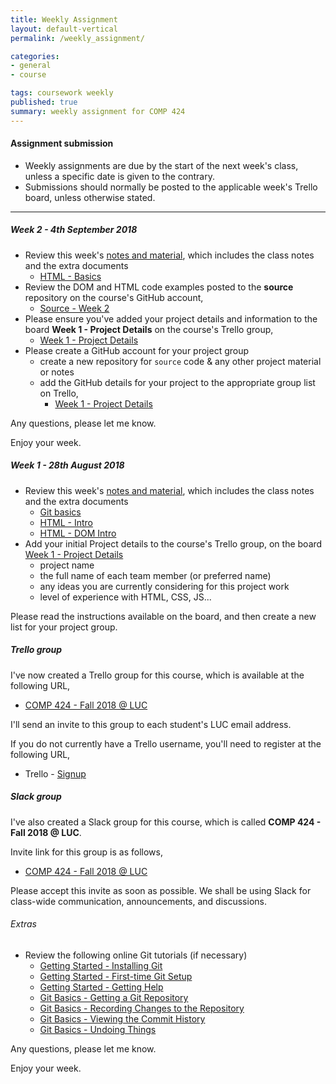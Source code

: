 ```yaml
---
title: Weekly Assignment
layout: default-vertical
permalink: /weekly_assignment/

categories:
- general
- course

tags: coursework weekly
published: true
summary: weekly assignment for COMP 424
---
```


#### Assignment submission
* Weekly assignments are due by the start of the next week's class, unless a specific date is given to the contrary.
* Submissions should normally be posted to the applicable week's Trello board, unless otherwise stated.

***

<!--

#### Week 14 - 27th November 2017

* Review this week's [notes and material](/notes), which includes the class notes, and the following extra documents
  * [Data Stores and APIs - using MongoDB and native driver](/assets/docs/extras/2017/fall/various/data-stores-apis.pdf)
  * [Heroku and Postman](/assets/docs/extras/2017/fall/node-apis/api-heroku-mongo.pdf)
  * [Node.js API](/assets/docs/extras/2017/fall/node-apis/node-todos-api.pdf)
  * [Node.js API Testing](/assets/docs/extras/2017/fall/node-apis/testing-todos-api.pdf)
* Review this week's [bibliography](/bibliography) links and material
* Review this week's code examples,
  * [Source - Week 14](https://github.com/csteach424/source/tree/master/week14)
* Review the final report outline
  * [Final Report Outline](/assets/docs/2017/comp424-final-report-outline.pdf)
* Please prepare your group's project presentation for Monday 4th December 2017
  * as detailed in previous classes, this presentation should be an outline of your final group project
  * please consult the [coursework](/coursework) page for further details
  * each presentation should be a maximum of 10 minutes in length

If there are any special hardware or software requirements for next week's presentation, please let me know before Monday 4th December 2017.

Any questions, please let me know.

Enjoy your week.

#### Week 13 - 20th November 2017

* Review this week's [notes and material](/notes), which includes the class notes, and the extra documents
  * [Google APIs - overview](/assets/docs/extras/2017/fall/various/google-apis-overview.pdf)
  * [Google OAuth 2.0 & APIs](/assets/docs/extras/2017/fall/various/oauth-google-api.pdf)
* Review this week's [bibliography](/bibliography) links and material
* Review this week's code examples,
  * [Source - Week 13](https://github.com/csteach424/source/tree/master/2017/week13)
* Please create a list on the [Week 13 - Final Plan](https://trello.com/b/VjspkzMT/week-13-final-plan) Trello board for your group, and add the following details,
  * please add a brief plan and outline for your group's remaining work
  * this should include any work that is planned towards your group's final project presentation
    * this may include development, research, design, testing, and so on
  * please also include an outline of planned contribution from each group member
* Please continue project design and development for the end of semester final presentation and report
* Please contribute to this week's class discussion on Slack, **#discussion-week13**, by adding the following information,
  * choose two favourite data visualistions you've recently seen in an article, website, mobile application &c.
  * why did you choose these visualisations?
  * what did you like or dislike about each visualisation?
  * outline the underlying data source, for example a census or opinion poll, geographical data, and so on
  * did the visualisation help improve understanding of the data?

Any questions, please let me know.

Enjoy your Thanksgiving holiday!

#### Week 12 - 13th November 2017

* Review this week's [notes and material](/notes), which includes the class notes, and the extra documents
  * [Node.js outline](/assets/docs/extras/2017/fall/node/nodejs-outline.pdf)
  * [Node.js and Express](/assets/docs/extras/2017/fall/node/nodejs-express-outline.pdf)
  * [Node.js and MongoDB](/assets/docs/extras/2017/fall/node/nodejs-mongo-outline.pdf)
* Review the final report outline
  * [Final Report Outline](/assets/docs/2017/comp424-final-report-outline.pdf)
* Review this week's [bibliography](/bibliography) links and material
* Review this week's code examples,
  * [Source - Week 12](https://github.com/csteach424/source/tree/master/week12)
* Prepare for a quiz, which is scheduled for next week's class
  * quiz will include material from the course, class, and extra notes for weeks 10, 11, and 12 inclusive
  * quiz will be approximately 40 minutes in length
  * questions will be multiple choice
  * please bring your laptop or other internet connected device to class
  * this quiz uses an online Google Form
    * **NB:** you'll need a Google account to register for the quiz

* extras - MongoDB & Native Driver
  * [Data Stores and APIs - using MongoDB and native driver](/assets/docs/extras/2018/spring/various/data-stores-apis.pdf)

Any questions, please let me know.

Enjoy your week.

-->

<!--
#### Week 15 - 23rd April 2018

* Please complete your group's final project report
  * suggested report length approximately 10 pages
* Further details can be found in the following outline
  * [Final Report Outline](/assets/docs/extras/2018/spring/comp424-final-report-outline.pdf)
* Report must be submitted by 4.15pm on Monday 30th April 2018
   * send a PDF copy to [nhayward@luc.edu](mailto:nhayward@luc.edu?subject=COMP424 - Final Report)
* Please share with me a copy of your group's final code. This may include the following options,
  * GitHub

**NB:** Don't forget to add details of each member's contributions to the project in this report. If you prefer, you may submit an individual report for this contribution outline to [nhayward@luc.edu](mailto:nhayward@luc.edu?subject=COMP424 - Individual Final Report)

Any questions, please let me know.

Enjoy your week.

#### Week 14 - 16th April 2018

* Review this week's [notes and material](/notes), which includes the class notes, and the extra documents
  * extras - Node.js
    * [Node.js updating](/assets/docs/extras/2018/spring/node/update-nodejs.pdf)
  * extras - Node.js & Express
    * [Node.js & Express starter](/assets/docs/extras/2018/spring/node/node-express-starter.pdf)
  * extras - Node.js API
    * [Heroku & Postman](/assets/docs/extras/2018/spring/node-api-todos/heroku-mongo-postman.pdf)
    * [Data stores & APIs - MongoDB and native driver](/assets/docs/extras/2018/spring/node-api-todos/mongodb-native-driver-api.pdf)
    * [Node Todos API](/assets/docs/extras/2018/spring/node-api-todos/node-todos-api.pdf)
    * [Testing - Node Todos API](/assets/docs/extras/2018/spring/node-api-todos/testing-todos-api.pdf)
  * extras - Node.js & Web Sockets
    * [Node.js & Socket.io](/assets/docs/extras/2018/spring/node/web-sockets/notes-nodejs-socketio.pdf)
  * extras - React starter
    * [JSX Intro](/assets/docs/extras/2018/spring/web-general/react/jsx-intro.pdf)
    * [Proofs](/assets/docs/extras/2018/spring/web-general/react/react-proofs.pdf)
  * extras - Web development - general
    * [Basic geolocation](/assets/docs/extras/2018/spring/web-general/basic/notes-basic-geolocation.pdf)
    * [Basic timestamps](/assets/docs/extras/2018/spring/web-general/basic/notes-basic-timestamps.pdf)
  * extras - Web development - patterns
    * [Observer pattern](/assets/docs/extras/2018/spring/web-general/patterns/observer.pdf)
    * [Pubsub pattern](/assets/docs/extras/2018/spring/web-general/patterns/pubsub.pdf)
* Review this week's [bibliography](/bibliography) links and material
* Review this week's code examples,
  * [Source - Week 14](https://github.com/csteach424/source/tree/master/week14)
* Review the final report outline
  * [Final Report Outline](/assets/docs/extras/2018/spring/comp424-final-report-outline.pdf)
* Please prepare your group's **project presentation** for Monday 23rd April 2018
  * as detailed in previous classes, this presentation should be an outline and demo of your final group project
  * please consult the [coursework](/coursework) page for further details
  * each presentation should be between 10 to 15 minutes in length

If there are any special hardware or software requirements for next week's presentation, please let me know before Monday 23rd April 2018.

Any questions, please let me know.

Enjoy your week.

#### Week 13 - 9th April 2018

* Review this week's [notes and material](/notes), which includes the class notes, and the extra documents
  * extras - Node.js, Express, and MongoDB
    * [Node.js and MongoDB](/assets/docs/extras/2018/spring/node/nodejs-mongo-outline.pdf)
  * extras - Heroku & Git setup
    * [Heroku & Git](/assets/docs/extras/2018/spring/various/git-heroku-setup.pdf)
    * [Heroku & MongoDB](/assets/docs/extras/2018/spring/various/heroku-mongodb-setup.pdf)
  * extras - Final Report Outline
    * [Final Report Outline](/assets/docs/extras/2018/spring/comp424-final-report-outline.pdf)
* Review this week's [bibliography](/bibliography) links and material
* Review this week's code examples,
  * [Source - Week 13](https://github.com/csteach424/source/tree/master/week13)
* Please create a list on the [Week 13 - Final Plan](https://trello.com/b/bdIlzXe8/week-13-final-plan) Trello board for your group, and add the following details,
  * please add a brief plan and outline for your group's remaining work
  * this should include any work that is planned towards your group's final project presentation
    * this may include development, research, design, testing, and so on
  * please also include an outline of planned contribution from each group member
* Please continue project design and development for the end of semester final presentation and report
* Please contribute to this week's class discussion on Slack, **#discussion-week13**, by adding the following information,
  * choose two favourite data visualisations you've recently seen in an article, website, mobile application &c.
  * why did you choose these visualisations?
  * what did you like or dislike about each visualisation?
  * outline the underlying data source, for example a census or opinion poll, geographical data, and so on
  * did the visualisation help improve understanding of the data?

Any questions, please let me know.

Enjoy your week.

#### Week 12 - 2nd April 2018

* Review this week's [notes and material](/notes), which includes the following
  * extras - Node.js and Express
    * [Node.js outline](/assets/docs/extras/2018/spring/node/nodejs-outline.pdf)
    * [Node.js and Express](/assets/docs/extras/2018/spring/node/nodejs-express-outline.pdf)
  * extras - various
    * [Google APIs - overview](/assets/docs/extras/2018/spring/various/google-apis-overview.pdf)
    * [Google OAuth 2.0 & APIs](/assets/docs/extras/2018/spring/various/oauth-google-api.pdf)
* Review this week's [bibliography](/bibliography) links and material
* Review this week's code examples,
  * [Source - Week 12](https://github.com/csteach424/source/tree/master/week12)
  * [Source - Extras](https://github.com/csteach424/source/tree/master/extras)
* Please contribute to this week's class discussion on Slack, **#discussion-week12**, for the website, [Momotaro Chicago](http://www.momotarochicago.com/)
  * please consider this site's overall aesthetics, graphics, and general images
  * does the form match the intended function?
  * is it a useful website for its intended target, a restaurant?
  * what would you change in the site's design and usage, and why?

Any questions, please let me know.

Enjoy your week.

#### Week 11 - 26th March 2018

* Review this week's [notes and material](/notes), which includes the class notes
* Review this week's [bibliography](/bibliography) links and material
* Review this week's code examples,
  * [Source - Week 11](https://github.com/csteach424/source/tree/master/week11)
* Please create a list on the [Week 11 - Patterns](https://trello.com/b/WEAm1X2K/week-11-patterns) Trello board for your group, and add the following details,
  * examples of interaction within your site that would benefit from using *deferred* object
    * **n.b.** it is not necessary to detail every instance of the above usage within your site. For example, if you have event handlers for buttons, it is not necessary to detail every single button that would benefit from the Deferred object. Where there is replication of usage, one example will suffice.
* Please contribute to this week's class discussion on Slack, **#discussion-week11**, for the website, [The Louvre](http://www.louvre.fr/en/)
  * please consider this site's presentation of media, and its organisation and structure
  * how does the site present its cultural assets to help engage with users and visitors?
  * consider data organisation, and the available search and filter options?
    * how easy is it to find examples of artefacts and objects within the site's catalogue?
  * how well do they manage the presentation of site resources in different natural languages?
    * e.g. did you notice any difference in content, format, or options from French to English &c.?

Any questions, please let me know.

Enjoy your week.

#### Week 10 - 19th March 2018

* Review this week's [notes and material](/notes), which includes the class notes, and the extra documents
  * [design and information architecture](/assets/docs/extras/2018/spring/design/design-information-architecture.pdf)
  * [JS - Generators and Promises](/assets/docs/extras/2018/spring/js/js-generators-promises.pdf)
* Review this week's [bibliography](/bibliography) links and material
* Review this week's code examples,
  * [Source - Week 10](https://github.com/csteach424/source/tree/master/week10)
* Prepare for a quiz, which is scheduled for next week's class
  * quiz will include material from the course, class, and extra notes for weeks 5 to 10 inclusive
  * quiz will be approximately 40 minutes in length
  * questions will be multiple choice
  * please bring your laptop or other internet connected device to class
  * this quiz uses an online Google Form
    * **n.b.** you'll need a Google account to register for the quiz

Any questions, please let me know.

Enjoy your week.

#### Week 9 - 12th March 2018

* Complete the following peer review forms individually for the DEV Week projects and presentations
  * [1 - Group A](https://goo.gl/forms/HYKvvYmqRkityOkZ2)
  * [2 - Group B](https://goo.gl/forms/wnQxYiLEfDB8wJdJ2)
  * [3 - Group C](https://goo.gl/forms/9vxKtBd51PWZt5983)
  * [4 - Group D](https://goo.gl/forms/dGMfAoWhloKWGVuL2)
  * [5 - Group E](https://goo.gl/forms/u6mWcnFvh2OM3fUB2)
  * [6 - Group F](https://goo.gl/forms/T68uMnccF8D3pv3z2)
* Complete these peer review forms by **Monday 19th March 2018** at the latest
  * please complete these forms individually, and **NOT** as a project group
* You may use the new **Slack** channel, **#dev-week-review**, for posting any questions, comments, or other information regarding these peer reviews for the DEV Week
* Please add your DEV week presentation files, notes, &c. to the following board on Trello,
  * [Week 9 - DEV Week Presentation Files](https://trello.com/b/JrRwxijz/week-9-dev-week-presentation-files)
  * Please add these files as soon as possible, and by **Monday 19th March 2018** at the latest
  * instructions are included as a list on the above board
* Please share your completed DEV Week code, and any associated files or data, with myself
  * code &c. should be pushed to your group's repository on GitHub
  * please share these files by **Monday 19th March 2018** at the latest
* Complete the following Trello board,
  * [Week 9 - DEV Week Contributions](https://trello.com/b/bLWt0d4A/week-9-dev-week-contributions)
  * this board is **important** - it will help to establish member contributions for the DEV week project
  * please complete this requirement by **Monday 19th March 2018** at the latest
* Please contribute to this week's class discussion on the Slack channel, **#discussion-week9**, for the website, [Werner Design Werks](http://wdw.com/)
  * consider overall aesthetics for the website, including use of typography, images...
  * consider organisation and presentation of data
  * consider website's design as a reflection of its goals
    * e.g. how is the content influencing the site's design, organisation, and general layout
  * how do they use their site to engage with their users, customers, and general visitors?
    * e.g. is the site a reflection of the company or a simple tool to attract attention, and so on

Any questions, please let me know.

Enjoy your week.

#### Week 8 - 5th March 2018

* N/A - Spring Break

Enjoy your week, and Spring Break.

#### Week 7 - 26th February 2018

* Review this week's [notes and material](/notes), which includes the class notes, and the extra documents
  * extras - Design
    * [designing our app](/assets/docs/extras/2018/spring/design/design-our-app.pdf)
* Review this week's [bibliography](/bibliography) links and material
* Review this week's code examples,
  * [Source - Week 7](https://github.com/csteach424/source/tree/master/week7)
* Please start to prepare your DEV week group project and demonstration, as outlined in this week's class
  * further details can be found on pages 2, 3, and 4 of this week's class [notes](/assets/docs/2018/comp424-week7.pdf)
  * details are also available in the [Coursework](/coursework/#assessment2) section of this site
* Please add updates on your group's project development to the course's Trello group,
  * [Week 7 - DEV Week](https://trello.com/b/awQ43MKR/week-7-dev-week)
  * I've added instructions on this board.

**n.b.** **NO** formal class next week - work as a group on your DEV Week project.

Any questions, please let me know.

Enjoy your week, and Spring Break.

#### Week 6 - 19th February 2018

* Review this week's [notes and material](/notes), which includes the class notes, and the extra documents
  * extras - JS
    * [JS - core](/assets/docs/extras/2018/spring/js/js-core.pdf)
    * [JS - json](/assets/docs/extras/2018/spring/js/js-json.pdf)
* Review this week's [bibliography](/bibliography) links and material
* Review this week's code examples,
  * [Source - Week 6](https://github.com/csteach424/source/tree/master/week6)
* Please contribute to this week's class discussion on the course's Slack group, channel **#discussion-week6**, for the website, [Uniqlo](http://www.uniqlo.com/us/)
  * consider organisation of content
  * general consistency of design, colours, interaction options
  * navigation and data presentation patterns

Enjoy your week.

#### Week 5 - 12th February 2018

* Review this week's [notes and material](/notes), which includes the class notes, and the extra documents
  * extras - Design
    * [design and interface](/assets/docs/extras/2018/spring/design/design-interface-intro.pdf)
  * extras - JS
    * [JS - intro](/assets/docs/extras/2018/spring/js/js-intro.pdf)
    * [JS - logic](/assets/docs/extras/2018/spring/js/js-logic.pdf)
* Review this week's [bibliography](/bibliography) links and material
* Review this week's code examples,
  * [Source - Week 5](https://github.com/csteach424/source/tree/master/week5)
* Please start to design and outline your project's application and website
  * consider initial pages, content, navigation, and required user interaction
  * what is the primary goal of the homepage for this application/website
    * consider content sections, navigation options, possible user interactions...
  * create a low-fidelity or hi-fidelity mockup of conceptual designs for your application's views
    * views can include content pages/screens, dialogs, overlays, admin/account screens...
  * Please add this information, and associated mockup images or drawings, to this week's board on the course's Trello group
    * I've added initial instructions to this board, which is available at the following URL
      * [Week 5 - Project Mockups](https://trello.com/b/UszOdFMS/week-5-project-mockups)

Any questions, please let me know.

Enjoy your week.

#### Week 4 - 5th February 2018

* Review this week's [notes and material](/notes), which includes the class notes and the following extras,
  * extras - CSS
    * [CSS - Intro](/assets/docs/extras/2018/spring/css/css-intro.pdf)
    * [CSS - Basics](/assets/docs/extras/2018/spring/css/css-basics.pdf)
    * [CSS - HTML5](/assets/docs/extras/2018/spring/css/css-html5.pdf)
    * [CSS - Box Model](/assets/docs/extras/2018/spring/css/css-box-model.pdf)
  * extras - Design
    * [Design - Mockups](/assets/docs/extras/2018/spring/design/design-mockups.pdf)
* Review this week's [bibliography](/bibliography) links and material
* Review the code examples posted to the **source** repository on the course's GitHub account,
  * [Source - Week 4](https://github.com/csteach424/source/tree/master/week4)
* Prepare for a quiz, which is scheduled for the end of next week's class
  * quiz will include material from the course, class, and extra notes for weeks 1 to 4 inclusive
  * quiz will be approximately 30 minutes in length
  * questions will be multiple choice
  * please bring your laptop or other internet connected device to class
  * this quiz uses an online Google Form
    * **n.b.** you'll need a Google account to register for the quiz

Any questions, please let me know.

Enjoy your week.

#### Week 3 - 29th January 2018

* Review this week's [notes and material](/notes), which includes the class notes and the following extras,
  * extras - HTML5
    * [HTML5 - Intro](/assets/docs/extras/2018/spring/html5/html5-intro.pdf)
    * [HTML5 - Extra](/assets/docs/extras/2018/spring/html5/html5-extra.pdf)
* Review the DOM, HTML, and HTML5 code examples posted to the **source** repository on the course's GitHub account,
  * [Source - Week 3](https://github.com/csteach424/source/tree/master/week3)
* Please ensure you've added your project details and information to the board **Week 1 - Project Details** on the course's Trello group,
  * [Week 1 - Project Details](https://trello.com/b/3Dh6pCTu/week-1-project-details)
* Please create a GitHub account for your project group
  * create a new repository for `source` code & any other project material or notes
  * add the GitHub details for your project to the appropriate group list on Trello,
    * [Project Groups](https://trello.com/b/mO2QxhRj/project-groups)

Any questions, please let me know.

Enjoy your week.

-->

##### Week 2 - 4th September 2018
* Review this week's [notes and material](/notes), which includes the class notes and the extra documents
  * [HTML - Basics](/assets/docs/extras/2018/fall/html/html-basics.pdf)
* Review the DOM and HTML code examples posted to the **source** repository on the course's GitHub account,
  * [Source - Week 2](https://github.com/csteach424/source/tree/master/week2)
* Please ensure you've added your project details and information to the board **Week 1 - Project Details** on the course's Trello group,
  * [Week 1 - Project Details](https://trello.com/b/YYRSir8c)
* Please create a GitHub account for your project group
  * create a new repository for `source` code & any other project material or notes
  * add the GitHub details for your project to the appropriate group list on Trello,
    * [Week 1 - Project Details](https://trello.com/b/YYRSir8c)

Any questions, please let me know.

Enjoy your week.


##### Week 1 - 28th August 2018

* Review this week's [notes and material](/notes), which includes the class notes and the extra documents
  * [Git basics](/assets/docs/extras/git-basics.pdf)
  * [HTML - Intro](/assets/docs/extras/2018/fall/html/html-intro.pdf)
  * [HTML - DOM Intro](/assets/docs/extras/2018/fall/html/html-dom-intro.pdf)
* Add your initial Project details to the course's Trello group, on the board [Week 1 - Project Details](https://trello.com/b/YYRSir8c)
  * project name
  * the full name of each team member (or preferred name)
  * any ideas you are currently considering for this project work
  * level of experience with HTML, CSS, JS...

Please read the instructions available on the board, and then create a new list for your project group.

##### Trello group
I've now created a Trello group for this course, which is available at the following URL,

  * [COMP 424 - Fall 2018 @ LUC](https://trello.com/csteach424)

I'll send an invite to this group to each student's LUC email address.

If you do not currently have a Trello username, you'll need to register at the following URL,

  * Trello - [Signup](https://trello.com/signup)

##### Slack group
I've also created a Slack group for this course, which is called **COMP 424 - Fall 2018 @ LUC**.

Invite link for this group is as follows,

  * [COMP 424 - Fall 2018 @ LUC](https://join.slack.com/t/csteach424-2018/shared_invite/enQtNDIzMjYyMDUwOTc2LTE0Y2MwZGIxOGEyNDk2YjRlMDIwNTRjMzZkN2M0NTQxMmE1MjhiYmEwNWUyMDc1OThhYmZhZWUzYzFmNzY1ZTE)

Please accept this invite as soon as possible. We shall be using Slack for class-wide communication, announcements, and discussions.

###### Extras
* Review the following online Git tutorials (if necessary)
  * [Getting Started - Installing Git](http://git-scm.com/book/en/v2/Getting-Started-Installing-Git)
  * [Getting Started - First-time Git Setup](http://git-scm.com/book/en/v2/Getting-Started-First-Time-Git-Setup)
  * [Getting Started - Getting Help](http://git-scm.com/book/en/v2/Getting-Started-Getting-Help)
  * [Git Basics - Getting a Git Repository](http://git-scm.com/book/en/v2/Git-Basics-Getting-a-Git-Repository)
  * [Git Basics - Recording Changes to the Repository](http://git-scm.com/book/en/v2/Git-Basics-Recording-Changes-to-the-Repository)
  * [Git Basics - Viewing the Commit History](http://git-scm.com/book/en/v2/Git-Basics-Viewing-the-Commit-History)
  * [Git Basics - Undoing Things](http://git-scm.com/book/en/v2/Git-Basics-Undoing-Things)

Any questions, please let me know.

Enjoy your week.
